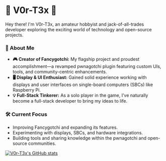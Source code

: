 # 🐰 V0r-T3x 👾

Hey there! I'm V0r-T3x, an amateur hobbyist and jack-of-all-trades developer exploring the exciting world of technology and open-source projects.  

### 🚀 About Me  
- **🎮 Creator of Fancygotchi:** My flagship project and proudest accomplishment—a revamped pwnagotchi plugin featuring custom UIs, tools, and community-centric enhancements.  
- **🖥️ Display & UI Enthusiast:** Gained solid experience working with displays and user interfaces on single-board computers (SBCs) like Raspberry Pi.  
- **💡 Full-Stack Tinkerer:** As a solo player in the game, I’ve naturally become a full-stack developer to bring my ideas to life.  

### 🛠️ Current Focus  
- Improving Fancygotchi and expanding its features.  
- Experimenting with displays, SBCs, and hardware integrations.  
- Building tools and sharing knowledge within the pwnagotchi and open-source communities.  

[![V0r-T3x's GitHub stats](https://github-readme-stats.vercel.app/api?username=V0r-T3x&show_icons=true&theme=merko)](https://github.com/V0r-T3x/github-readme-stats)

<!--
**V0r-T3x/V0r-T3x** is a ✨ _special_ ✨ repository because its `README.md` (this file) appears on your GitHub profile.

Here are some ideas to get you started:

- 🔭 I’m currently working on ...
- 🌱 I’m currently learning ...
- 👯 I’m looking to collaborate on ...
- 🤔 I’m looking for help with ...
- 💬 Ask me about ...
- 📫 How to reach me: ...
- 😄 Pronouns: ...
- ⚡ Fun fact: ...
-->
